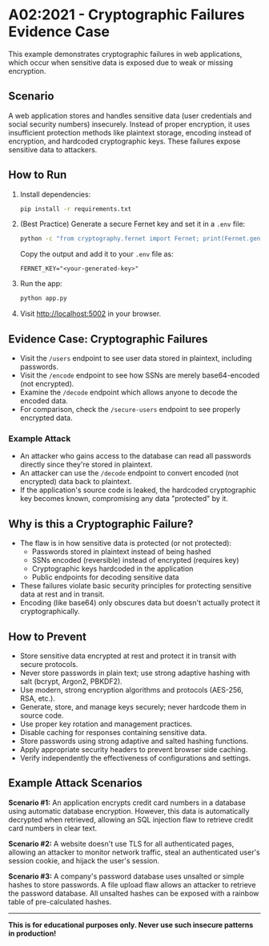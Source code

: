 # A02:2021 - Cryptographic Failures Evidence Case

This example demonstrates cryptographic failures in web applications, which occur when sensitive data is exposed due to weak or missing encryption.

## Scenario
A web application stores and handles sensitive data (user credentials and social security numbers) insecurely. Instead of proper encryption, it uses insufficient protection methods like plaintext storage, encoding instead of encryption, and hardcoded cryptographic keys. These failures expose sensitive data to attackers.

## How to Run
1. Install dependencies:
   ```bash
   pip install -r requirements.txt
   ```
2. (Best Practice) Generate a secure Fernet key and set it in a `.env` file:
   ```bash
   python -c "from cryptography.fernet import Fernet; print(Fernet.generate_key().decode())"
   ```
   Copy the output and add it to your `.env` file as:
   ```
   FERNET_KEY="<your-generated-key>"
   ```
3. Run the app:
   ```bash
   python app.py
   ```
4. Visit [http://localhost:5002](http://localhost:5002) in your browser.

## Evidence Case: Cryptographic Failures
- Visit the `/users` endpoint to see user data stored in plaintext, including passwords.
- Visit the `/encode` endpoint to see how SSNs are merely base64-encoded (not encrypted).
- Examine the `/decode` endpoint which allows anyone to decode the encoded data.
- For comparison, check the `/secure-users` endpoint to see properly encrypted data.

### Example Attack
- An attacker who gains access to the database can read all passwords directly since they're stored in plaintext.
- An attacker can use the `/decode` endpoint to convert encoded (not encrypted) data back to plaintext.
- If the application's source code is leaked, the hardcoded cryptographic key becomes known, compromising any data "protected" by it.

## Why is this a Cryptographic Failure?
- The flaw is in how sensitive data is protected (or not protected):
  - Passwords stored in plaintext instead of being hashed
  - SSNs encoded (reversible) instead of encrypted (requires key)
  - Cryptographic keys hardcoded in the application
  - Public endpoints for decoding sensitive data
- These failures violate basic security principles for protecting sensitive data at rest and in transit.
- Encoding (like base64) only obscures data but doesn't actually protect it cryptographically.

## How to Prevent
- Store sensitive data encrypted at rest and protect it in transit with secure protocols.
- Never store passwords in plain text; use strong adaptive hashing with salt (bcrypt, Argon2, PBKDF2).
- Use modern, strong encryption algorithms and protocols (AES-256, RSA, etc.).
- Generate, store, and manage keys securely; never hardcode them in source code.
- Use proper key rotation and management practices.
- Disable caching for responses containing sensitive data.
- Store passwords using strong adaptive and salted hashing functions.
- Apply appropriate security headers to prevent browser side caching.
- Verify independently the effectiveness of configurations and settings.

## Example Attack Scenarios
**Scenario #1:** An application encrypts credit card numbers in a database using automatic database encryption. However, this data is automatically decrypted when retrieved, allowing an SQL injection flaw to retrieve credit card numbers in clear text.

**Scenario #2:** A website doesn't use TLS for all authenticated pages, allowing an attacker to monitor network traffic, steal an authenticated user's session cookie, and hijack the user's session.

**Scenario #3:** A company's password database uses unsalted or simple hashes to store passwords. A file upload flaw allows an attacker to retrieve the password database. All unsalted hashes can be exposed with a rainbow table of pre-calculated hashes.

---

**This is for educational purposes only. Never use such insecure patterns in production!**
